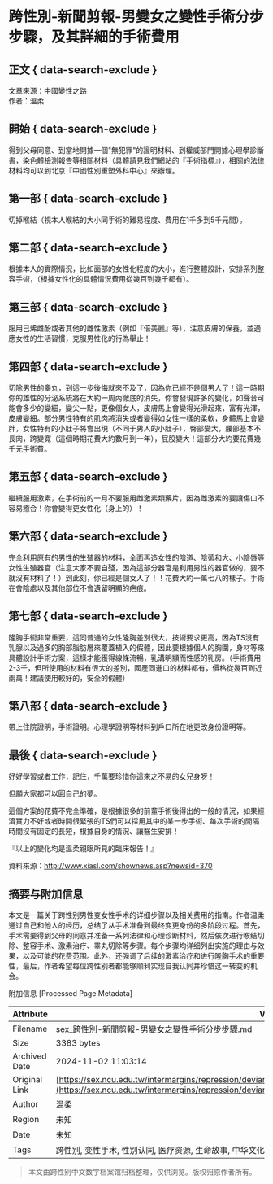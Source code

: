 # 跨性別-新聞剪報-男變女之變性手術分步步驟，及其詳細的手術費用

## 正文 { data-search-exclude }


文章來源：中國變性之路  
作者：溫柔  

## 開始 { data-search-exclude }

得到父母同意、到當地開據一個"無犯罪"的證明材料、到權威部門開據心理學診斷書，染色體檢測報告等相關材料（具體請見我們網站的『手術指標』），相關的法律材料均可以到北京『中國性別重塑外科中心』來辦理。

## 第一部 { data-search-exclude }

切掉喉結（視本人喉結的大小同手術的難易程度、費用在1千多到5千元間）。

## 第二部 { data-search-exclude }

根據本人的實際情況，比如面部的女性化程度的大小，進行整體設計，安排系列整容手術，（根據女性化的具體情況費用從幾百到幾千都有）。

## 第三部 { data-search-exclude }

服用己烯雌酚或者其他的雌性激素（例如『倍美麗』等），注意皮膚的保養，並適應女性的生活習慣，克服男性化的行為舉止！

## 第四部 { data-search-exclude }

切除男性的睾丸，到這一步後悔就來不及了，因為你已經不是個男人了！這一時期你的雄性的分泌系統將在大約一周內徹底的消失，你會發現許多的變化，如聲音可能會多少的變細，變尖一點，更像個女人，皮膚馬上會變得光滑起來，富有光澤，皮膚變細。部分男性特有的肌肉將消失或者變得如女性一樣的柔軟，身體馬上會變胖，女性特有的小肚子將會出現（不同于男人的小肚子），臀部變大，腰部基本不長肉，跨變寬（這個時期花費大約數月到一年），屁股變大！這部分大約要花費幾千元手術費。

## 第五部 { data-search-exclude }

繼續服用激素，在手術前的一月不要服用雌激素類藥片，因為雌激素的要讓傷口不容易癒合！你會變得更女性化（身上的）！

## 第六部 { data-search-exclude }

完全利用原有的男性的生殖器的材料，全面再造女性的陰道、陰蒂和大、小陰唇等女性生殖器官（注意大家不要自殘，因為這部分器官是利用男性的器官做的，要不就沒有材料了！）到此刻，你已經是個女人了！！花費大約一萬七八的樣子。手術在會陰處以及其他部位不會遺留明顯的疤痕。

## 第七部 { data-search-exclude }

隆胸手術非常重要，這同普通的女性隆胸差別很大，技術要求更高，因為TS沒有乳腺以及過多的胸部脂肪層來覆蓋植入的假體，因此要根據個人的胸圍，身材等來具體設計手術方案，這樣才能獲得線條流暢，乳溝明顯而性感的乳房。（手術費用2-3千，但所使用的材料有很大的差別，國產同進口的材料都有，價格從幾百到近兩萬！建議使用較好的，安全的假體）

## 第八部 { data-search-exclude }

帶上住院證明，手術證明。心理學證明等材料到戶口所在地更改身份證明等。

## 最後 { data-search-exclude }

好好學習或者工作，記住，千萬要珍惜你這來之不易的女兒身呀！

但願大家都可以圓自己的夢。

這個方案的花費不完全準確，是根據很多的前輩手術後得出的一般的情況，如果經濟實力不好或者時間很緊張的TS們可以採用其中的某一步手術、每次手術的間隔時間沒有固定的長短，根據自身的情況、讓醫生安排！

『以上的變化均是溫柔親眼所見的臨床報告！』

資料來源：<http://www.xiasl.com/shownews.asp?newsid=370>

## 摘要与附加信息

<!-- tcd_abstract -->
本文是一篇关于跨性别男性变女性手术的详细步骤以及相关费用的指南。作者温柔通过自己和他人的经历，总结了从手术准备到最终变更身份的多阶段过程。首先，手术需要得到父母的同意并准备一系列法律和心理诊断材料，然后依次进行喉结切除、整容手术、激素治疗、睾丸切除等步骤。每个步骤均详细列出实施的理由与效果，以及可能的花费范围。此外，还强调了后续的激素治疗和进行隆胸手术的重要性，最后，作者希望每位跨性别者都能够顺利实现自我认同并珍惜这一转变的机会。
<!-- tcd_abstract_end -->

附加信息 [Processed Page Metadata]

| Attribute       | Value                                  |
|-----------------|----------------------------------------|
| Filename        | sex_跨性別-新聞剪報-男變女之變性手術分步步驟.md                             |
| Size            | 3383 bytes                           |
| Archived Date   | 2024-11-02 11:03:14                             |
| Original Link   | [https://sex.ncu.edu.tw/intermargins/repression/deviant/transgender2/newsroom/newsroom_2_surgery19.html](https://sex.ncu.edu.tw/intermargins/repression/deviant/transgender2/newsroom/newsroom_2_surgery19.html)                       |
| Author          | 温柔                               |
| Region          | 未知                               |
| Date            | 未知                                 |
| Tags            | 跨性别, 变性手术, 性别认同, 医疗资源, 生命故事, 中华文化                                 |
>
> 本文由跨性别中文数字档案馆归档整理，仅供浏览。版权归原作者所有。
>
